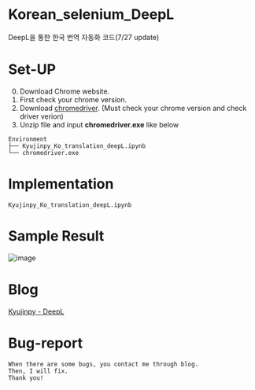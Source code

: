 # Korean_selenium_DeepL
DeepL을 통한 한국 번역 자동화 코드(7/27 update)

# Set-UP
0) Download Chrome website.  
1) First check your chrome version.  
2) Download [chromedriver](https://chromedriver.chromium.org/downloads). (Must check your chrome version and check driver verion)  
3) Unzip file and input **chromedriver.exe** like below
```
Environment
├── Kyujinpy_Ko_translation_deepL.ipynb
└── chromedriver.exe
```
  
# Implementation
```
Kyujinpy_Ko_translation_deepL.ipynb
```

# Sample Result
![image](https://github.com/KyujinHan/Korean_selenium_DeepL/assets/98331298/762886c9-6b51-410a-aae0-39b8fa9d56ce)


# Blog
[Kyujinpy - DeepL]([https://kyujinpy.tistory.com/](https://kyujinpy.tistory.com/94))


# Bug-report
```
When there are some bugs, you contact me through blog.
Then, I will fix.
Thank you!
```
